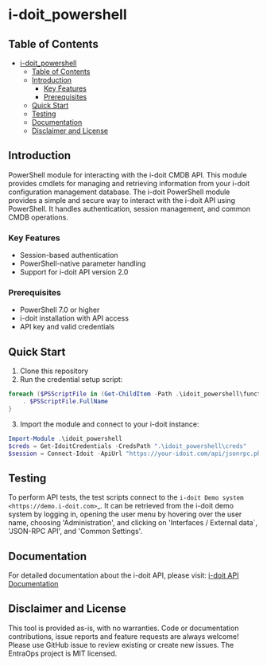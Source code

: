 # i-doit_powershell
## Table of Contents
- [i-doit\_powershell](#i-doit_powershell)
  - [Table of Contents](#table-of-contents)
  - [Introduction](#introduction)
    - [Key Features](#key-features)
    - [Prerequisites](#prerequisites)
  - [Quick Start](#quick-start)
  - [Testing](#testing)
  - [Documentation](#documentation)
  - [Disclaimer and License](#disclaimer-and-license)


## Introduction
PowerShell module for interacting with the i-doit CMDB API. This module provides cmdlets for managing and retrieving information from your i-doit configuration management database.
The i-doit PowerShell module provides a simple and secure way to interact with the i-doit API using PowerShell. It handles authentication, session management, and common CMDB operations.

### Key Features

- Session-based authentication
- PowerShell-native parameter handling
- Support for i-doit API version 2.0

### Prerequisites

- PowerShell 7.0 or higher
- i-doit installation with API access
- API key and valid credentials

## Quick Start

1. Clone this repository
2. Run the credential setup script:
```powershell
foreach ($PSScriptFile in (Get-ChildItem -Path .\idoit_powershell\functions\)) {
    . $PSScriptFile.FullName
}
```
3. Import the module and connect to your i-doit instance:
```powershell
Import-Module .\idoit_powershell
$creds = Get-IdoitCredentials -CredsPath ".\idoit_powershell\creds"
$session = Connect-Idoit -ApiUrl "https://your-idoit.com/api/jsonrpc.php" -Username $creds.Username -Password $creds.Password -ApiKey $creds.ApiKey
```

## Testing

To perform API tests, the test scripts connect to the `i-doit Demo system <https://demo.i-doit.com>`_. 
It can be retrieved from the i-doit demo system by logging in, opening the user menu by hovering over the user name, choosing 'Administration', and clicking on 'Interfaces / External data`, 'JSON-RPC API', and 'Common Settings'.

## Documentation

For detailed documentation about the i-doit API, please visit:
[i-doit API Documentation](https://kb.i-doit.com/de/i-doit-add-ons/api/methoden/index.html)

## Disclaimer and License
This tool is provided as-is, with no warranties.
Code or documentation contributions, issue reports and feature requests are always welcome! 
Please use GitHub issue to review existing or create new issues.
The EntraOps project is MIT licensed.
